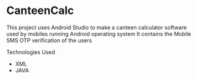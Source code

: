 # CanteenCalc
This project uses Android Studio to make a canteen calculator software used by mobiles running Android operating system
It contains the Mobile SMS OTP verification of the users

Technologies Used
- XML
- JAVA
